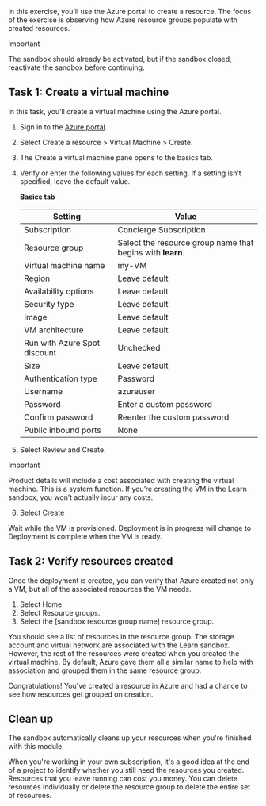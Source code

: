 In this exercise, you’ll use the Azure portal to create a resource. The focus of the exercise is observing how Azure resource groups populate with created resources.

> [!IMPORTANT]
> The sandbox should already be activated, but if the sandbox closed, reactivate the sandbox before continuing.

## Task 1: Create a virtual machine

In this task, you’ll create a virtual machine using the Azure portal.

1.  Sign in to the [Azure portal](https://portal.azure.com/learn.docs.microsoft.com?azure-portal=true).
2.  Select Create a resource &gt; Virtual Machine &gt; Create.
3.  The Create a virtual machine pane opens to the basics tab.
4.  Verify or enter the following values for each setting. If a setting isn’t specified, leave the default value.
    
    **Basics tab**
    
    | **Setting**                  | **Value**                                                  |
    | ---------------------------- | ---------------------------------------------------------- |
    | Subscription                 | Concierge Subscription                                     |
    | Resource group               | Select the resource group name that begins with **learn**. |
    | Virtual machine name         | my-VM                                                      |
    | Region                       | Leave default                                              |
    | Availability options         | Leave default                                              |
    | Security type                | Leave default                                              |
    | Image                        | Leave default                                              |
    | VM architecture              | Leave default                                              |
    | Run with Azure Spot discount | Unchecked                                                  |
    | Size                         | Leave default                                              |
    | Authentication type          | Password                                                   |
    | Username                     | azureuser                                                  |
    | Password                     | Enter a custom password                                    |
    | Confirm password             | Reenter the custom password                                |
    | Public inbound ports         | None                                                       |
5.  Select Review and Create.

> [!IMPORTANT]
> Product details will include a cost associated with creating the virtual machine. This is a system function. If you’re creating the VM in the Learn sandbox, you won’t actually incur any costs.

6.  Select Create

Wait while the VM is provisioned. Deployment is in progress will change to Deployment is complete when the VM is ready.

## Task 2: Verify resources created

Once the deployment is created, you can verify that Azure created not only a VM, but all of the associated resources the VM needs.

1.  Select Home.
2.  Select Resource groups.
3.  Select the \[sandbox resource group name\] resource group.<br>

You should see a list of resources in the resource group. The storage account and virtual network are associated with the Learn sandbox. However, the rest of the resources were created when you created the virtual machine. By default, Azure gave them all a similar name to help with association and grouped them in the same resource group.

Congratulations! You've created a resource in Azure and had a chance to see how resources get grouped on creation.

## Clean up

The sandbox automatically cleans up your resources when you're finished with this module.

When you're working in your own subscription, it's a good idea at the end of a project to identify whether you still need the resources you created. Resources that you leave running can cost you money. You can delete resources individually or delete the resource group to delete the entire set of resources.
